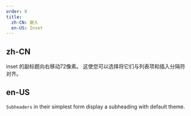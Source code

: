 ```yaml
---
order: 0
title:
  zh-CN: 嵌入
  en-US: Inset
---
```


## zh-CN

inset 的副标题向右移动72像素。 这使您可以选择将它们与列表项和插入分隔符对齐。

## en-US

`Subheaders` in their simplest form display a subheading with default theme.
